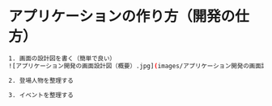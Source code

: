 # アプリケーションの作り方（開発の仕方）

```bash
1. 画面の設計図を書く（簡単で良い）
![アプリケーション開発の画面設計図（概要）.jpg](images/アプリケーション開発の画面設計図（概要）.jpg)

2. 登場人物を整理する

3. イベントを整理する

```
